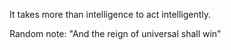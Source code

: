 It takes more than intelligence to act intelligently. 


Random note: "And the reign of universal shall win"
